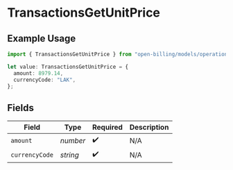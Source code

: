 # TransactionsGetUnitPrice

## Example Usage

```typescript
import { TransactionsGetUnitPrice } from "open-billing/models/operations";

let value: TransactionsGetUnitPrice = {
  amount: 8979.14,
  currencyCode: "LAK",
};
```

## Fields

| Field              | Type               | Required           | Description        |
| ------------------ | ------------------ | ------------------ | ------------------ |
| `amount`           | *number*           | :heavy_check_mark: | N/A                |
| `currencyCode`     | *string*           | :heavy_check_mark: | N/A                |